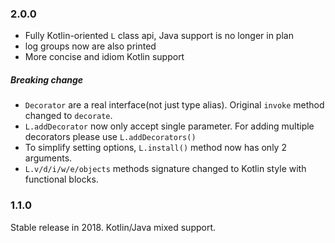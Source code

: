 ### 2.0.0
* Fully Kotlin-oriented `L` class api, Java support is no longer in plan
* log groups now are also printed
* More concise and idiom Kotlin support

##### Breaking change
* `Decorator` are a real interface(not just type alias). Original `invoke` method changed to `decorate`.
* `L.addDecorator` now only accept single parameter. For adding multiple decorators please use `L.addDecorators()`
* To simplify setting options, `L.install()` method now has only 2 arguments.
* `L.v/d/i/w/e/objects` methods signature changed to Kotlin style with functional blocks.

### 1.1.0 
Stable release in 2018. Kotlin/Java mixed support.